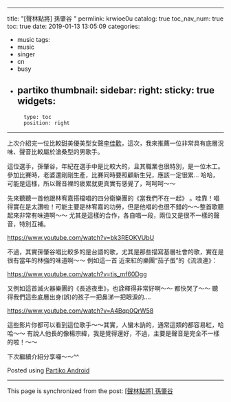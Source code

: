 
---
title: "[聲林點將] 孫肇谷 "
permlink: krwioe0u
catalog: true
toc_nav_num: true
toc: true
date: 2019-01-13 13:05:09
categories:
- music
tags:
- music
- singer
- cn
- busy
- partiko
thumbnail: 
sidebar:
    right:
        sticky: true
widgets:
    -
        type: toc
        position: right
---




上次介紹完一位比較甜美優美型女聲[李佳歡](https://steemit.com/music/@deanliu/4rbflk)，這次，我來推薦一位非常具有底層況味、聲音比較屬於滄桑型的男歌手。

這位選手，孫肇谷，年紀在選手中是比較大的，且其職業也很特別，是一位木工。參加比賽時，老婆還剛剛生產，比賽同時要照顧新生兒，應該一定很累... 哈哈，可能是這樣，所以聲音裡的疲累就更真實有感覺了，呵呵呵～～

先來聽聽一首他跟林宥嘉搭檔唱的四分衛樂團的《當我們不在一起》 。哇靠！唱得實在是太讚啦！可能主要是林宥嘉的功勞，但是他唱的也很不錯的～～整首歌聽起來非常有味道啊～～ 尤其是這樣的合作，各自唱一段，兩位又是很不一樣的聲音，特別互補。

https://www.youtube.com/watch?v=bk3REOKVUbU

不過，其實孫肇谷唱比較多的是台語的歌，尤其是那些描寫基層社會的歌，實在是很有當年的林強的味道啊～～ 例如這一首 近來紅的樂團“茄子蛋”的《流浪連》：

https://www.youtube.com/watch?v=tis_mf60Dgg

又例如這首滅火器樂團的《長途夜車》，也詮釋得非常好啊～～ 都快哭了～～ 聽得我們這些底層出身(誤)的孩子一把鼻涕一把眼淚的....

https://www.youtube.com/watch?v=A4Bqp0QrW58

這些影片你都可以看到這位歌手～～其實，人蠻木訥的，通常這類的都容易紅，哈哈～～ 有說人他長的像楊宗緯，我是覺得還好，不過，主要是聲音是完全不一樣的啦！～～

下次繼續介紹分享囉～～^^


Posted using [Partiko Android](https://steemit.com/@partiko-android)

- - -

This page is synchronized from the post: [[聲林點將] 孫肇谷 ](https://steemit.com/@deanliu/krwioe0u)
